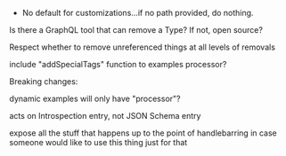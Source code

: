 - No default for customizations...if no path provided, do nothing.

Is there a GraphQL tool that can remove a Type? If not, open source?

Respect whether to remove unreferenced things at all levels of removals


include "addSpecialTags" function to examples processor?


Breaking changes:

dynamic examples will only have "processor"?

acts on Introspection entry, not JSON Schema entry


expose all the stuff that happens up to the point of handlebarring in case someone would like to
use this thing just for that
